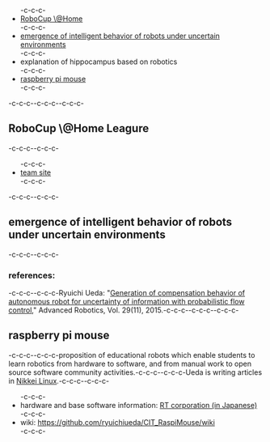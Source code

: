 <ul>-c-c-c- <li><a href="#robocup">RoboCup \@Home</a></li>-c-c-c- <li><a href="#pfc">emergence of intelligent behavior of robots under uncertain environments</a></li>-c-c-c- <li>explanation of hippocampus based on robotics</li>-c-c-c- <li><a href="#raspimouse">raspberry pi mouse</a></li>-c-c-c-</ul>-c-c-c--c-c-c--c-c-c-<h2 id="robocup">RoboCup \@Home Leagure</h2>-c-c-c--c-c-c-<ul>-c-c-c- <li><a href="http://brains-home.ueda.asia/">team site</a></li>-c-c-c-</ul>-c-c-c--c-c-c-<h2 id="pfc">emergence of intelligent behavior of robots under uncertain environments</h2>-c-c-c--c-c-c-<h3>references:</h3>-c-c-c--c-c-c-Ryuichi Ueda: "<a href="http://www.tandfonline.com/doi/abs/10.1080/01691864.2015.1009943#.Vf1cbp3tmko" target="_blank">Generation of compensation behavior of autonomous robot for uncertainty of information with probabilistic flow control</a>," Advanced Robotics, Vol. 29(11), 2015.-c-c-c--c-c-c--c-c-c-<h2 id="raspimouse">raspberry pi mouse</h2>-c-c-c--c-c-c-proposition of educational robots which enable students to learn robotics from hardware to software, and from manual work to open source software community activities.-c-c-c--c-c-c-Ueda is writing articles in <a href="http://itpro.nikkeibp.co.jp/linux/" target="_blank">Nikkei Linux</a>.-c-c-c--c-c-c-<ul>-c-c-c- <li>hardware and base software information: <a href="http://www.rt-shop.jp/index.php?main_page=product_info&products_id=3201" target="_blank">RT corporation (in Japanese)</a></li>-c-c-c- <li>wiki: <a href="https://github.com/ryuichiueda/CIT_RaspiMouse/wiki" target="_blank">https://github.com/ryuichiueda/CIT_RaspiMouse/wiki</a></li>-c-c-c-</ul>
